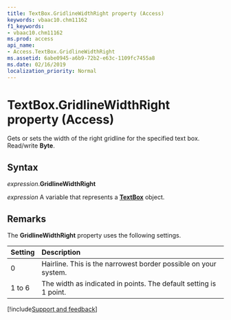 ```yaml
---
title: TextBox.GridlineWidthRight property (Access)
keywords: vbaac10.chm11162
f1_keywords:
- vbaac10.chm11162
ms.prod: access
api_name:
- Access.TextBox.GridlineWidthRight
ms.assetid: 6abe0945-a6b9-72b2-e63c-1109fc7455a8
ms.date: 02/16/2019
localization_priority: Normal
---
```



# TextBox.GridlineWidthRight property (Access)

Gets or sets the width of the right gridline for the specified text box. Read/write **Byte**.


## Syntax

_expression_.**GridlineWidthRight**

_expression_ A variable that represents a **[TextBox](Access.TextBox.md)** object.


## Remarks

The **GridlineWidthRight** property uses the following settings.

|Setting|Description|
|:-----|:-----|
|0| Hairline. This is the narrowest border possible on your system.|
|1 to 6|The width as indicated in points. The default setting is 1 point.|



[!include[Support and feedback](~/includes/feedback-boilerplate.md)]